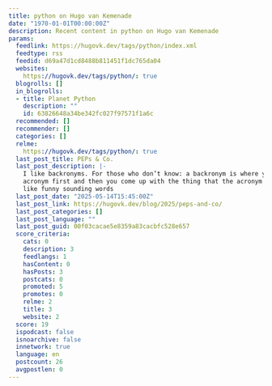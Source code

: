 ```yaml
---
title: python on Hugo van Kemenade
date: "1970-01-01T00:00:00Z"
description: Recent content in python on Hugo van Kemenade
params:
  feedlink: https://hugovk.dev/tags/python/index.xml
  feedtype: rss
  feedid: d69a47d1cd8488b811451f1dc765da04
  websites:
    https://hugovk.dev/tags/python/: true
  blogrolls: []
  in_blogrolls:
  - title: Planet Python
    description: ""
    id: 63826648a34be342fc027f97571f1a6c
  recommended: []
  recommender: []
  categories: []
  relme:
    https://hugovk.dev/tags/python/: true
  last_post_title: PEPs & Co.
  last_post_description: |-
    I like backronyms. For those who don’t know: a backronym is where you come up with the
    acronym first and then you come up with the thing that the acronym stands for. And I
    like funny sounding words
  last_post_date: "2025-05-14T15:45:00Z"
  last_post_link: https://hugovk.dev/blog/2025/peps-and-co/
  last_post_categories: []
  last_post_language: ""
  last_post_guid: 00f03cacae5e8359a83cacbfc528e657
  score_criteria:
    cats: 0
    description: 3
    feedlangs: 1
    hasContent: 0
    hasPosts: 3
    postcats: 0
    promoted: 5
    promotes: 0
    relme: 2
    title: 3
    website: 2
  score: 19
  ispodcast: false
  isnoarchive: false
  innetwork: true
  language: en
  postcount: 26
  avgpostlen: 0
---
```

